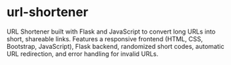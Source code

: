 # url-shortener
URL Shortener built with Flask and JavaScript to convert long URLs into short, shareable links. Features a responsive frontend (HTML, CSS, Bootstrap, JavaScript), Flask backend, randomized short codes, automatic URL redirection, and error handling for invalid URLs.
